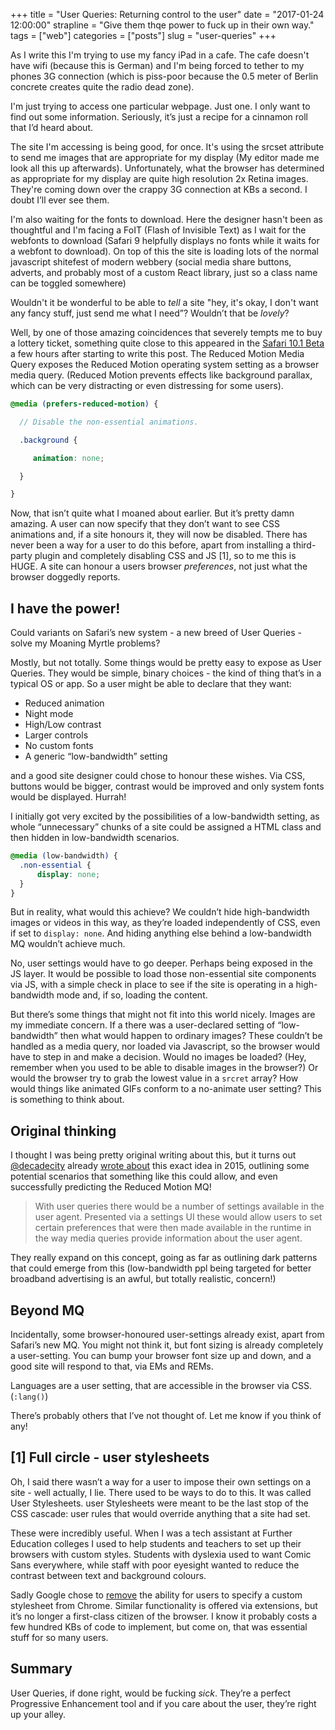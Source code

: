 +++
title = "User Queries: Returning control to the user"
date = "2017-01-24 12:00:00"
strapline = "Give them thqe power to fuck up in their own way."
tags = ["web"]
categories = ["posts"]
slug = "user-queries"
+++

As I write this I'm trying to use my fancy iPad in a cafe. The cafe doesn't have wifi (because this is German) and I'm being forced to tether to my phones 3G connection (which is piss-poor because the 0.5 meter of Berlin concrete creates quite the radio dead zone).

I'm just trying to access one particular webpage. Just one. I only want to find out some information. Seriously, it’s just a recipe for a cinnamon roll that I’d heard about.

The site I'm accessing is being good, for once. It's using the srcset attribute to send me images that are appropriate for my display (My editor made me look all this up afterwards). Unfortunately, what the browser has determined as appropriate for my display are quite high resolution 2x Retina images. They're coming down over the crappy 3G connection at KBs a second. I doubt I’ll ever see them.

I'm also waiting for the fonts to download. Here the designer hasn't been as thoughtful and I'm facing a FoIT (Flash of Invisible Text) as I wait for the webfonts to download (Safari 9 helpfully displays no fonts while it waits for a webfont to download). On top of this the site is loading lots of the normal javascript shitefest of modern webbery (social media share buttons, adverts, and probably most of a custom React library, just so a class name can be toggled somewhere)

Wouldn't it be wonderful to be able to _tell_ a site "hey, it's okay, I don't want any fancy stuff, just send me what I need”? Wouldn’t that be _lovely_?

Well, by one of those amazing coincidences that severely tempts me to buy a lottery ticket, something quite close to this appeared in the [Safari 10.1 Beta](https://developer.apple.com/library/prerelease/content/releasenotes/General/WhatsNewInSafari/Articles/Safari_10_1.html) a few hours after starting to write this post. The Reduced Motion Media Query exposes the Reduced Motion operating system setting as a browser media query. (Reduced Motion prevents effects like background parallax, which can be very distracting or even distressing for some users).

```scss
@media (prefers-reduced-motion) {

  // Disable the non-essential animations.

  .background {

     animation: none;

  }

}
```
Now, that isn’t quite what I moaned about earlier. But it’s pretty damn amazing. A user can now specify that they don’t want to see CSS animations and, if a site honours it, they will now be disabled. There has never been a way for a user to do this before, apart from installing a third-party plugin and completely disabling CSS and JS [1], so to me this is HUGE. A site can honour a users browser _preferences_, not just what the browser doggedly reports.

## I have the power!
Could variants on Safari’s new system - a new breed of User Queries - solve my Moaning Myrtle problems?

Mostly, but not totally. Some things would be pretty easy to expose as User Queries. They would be simple, binary choices - the kind of thing that’s in a typical OS or app. So a user might be able to declare that they want:

- Reduced animation
- Night mode
- High/Low contrast
- Larger controls
- No custom fonts
- A generic “low-bandwidth” setting

and a good site designer could chose to honour these wishes. Via CSS, buttons would be bigger, contrast would be improved and only system fonts would be displayed. Hurrah!

I initially got very excited by the possibilities of a low-bandwidth setting, as whole “unnecessary” chunks of a site could be assigned a HTML class and then hidden in low-bandwidth scenarios.

```scss
@media (low-bandwidth) {
  .non-essential {
      display: none;
  }
}

```

But in reality, what would this achieve? We couldn’t hide high-bandwidth images or videos in this way, as they’re loaded independently of CSS, even if set to `display: none`. And hiding anything else behind a low-bandwidth MQ wouldn’t achieve much.

No, user settings would have to go deeper. Perhaps being exposed in the JS layer. It would be possible to load those non-essential site components via JS, with a simple check in place to see if the site is operating in a high-bandwidth mode and, if so, loading the content.

But there’s some things that might not fit into this world nicely. Images are my immediate concern. If a there was a user-declared setting of “low-bandwidth” then what would happen to ordinary images? These couldn’t be handled as a media query, nor loaded via Javascript, so the browser would have to step in and make a decision. Would no images be loaded? (Hey, remember when you used to be able to disable images in the browser?) Or would the browser try to grab the lowest value in a `srcret` array? How would things like animated GIFs conform to a no-animate user setting? This is something to think about.

## Original thinking

I thought I was being pretty original writing about this, but it turns out [@decadecity](https://twitter.com/decadecity) already [wrote about](https://decadecity.net/blog/2015/06/28/user-queries) this exact idea in 2015, outlining some potential scenarios that something like this could allow, and even successfully predicting the Reduced Motion MQ!

> With user queries there would be a number of settings available in the user agent. Presented via a settings UI these would allow users to set certain preferences that were then made available in the runtime in the way media queries provide information about the user agent.

They really expand on this concept, going as far as outlining dark patterns that could emerge from this (low-bandwidth ppl being targeted for better broadband advertising is an awful, but totally realistic, concern!)

## Beyond MQ
Incidentally, some browser-honoured user-settings already exist, apart from Safari’s new MQ. You might not think it, but font sizing is already completely a user-setting. You can bump your browser font size up and down, and a good site will respond to that, via EMs and REMs.

Languages are a user setting, that are accessible in the browser via CSS. (`:lang()`)

There’s probably others that I’ve not thought of. Let me know if you think of any!

## [1] Full circle - user stylesheets

Oh, I said there wasn’t a way for a user to impose their own settings on a site - well actually, I lie. There used to be ways to do to this. It was called User Stylesheets. user Stylesheets were meant to be the last stop of the CSS cascade: user rules that would override anything that a site had set.

These were incredibly useful. When I was a tech assistant at Further Education colleges I used to help students and teachers to set up their browsers with custom styles. Students with dyslexia used to want Comic Sans everywhere, while staff with poor eyesight wanted to reduce the contrast between text and background colours.

Sadly Google chose to [remove](https://bugs.chromium.org/p/chromium/issues/detail?id=318566) the ability for users to specify a custom stylesheet from Chrome. Similar functionality is offered via extensions, but it’s no longer a first-class citizen of the browser. I know it probably costs a few hundred KBs of code to implement, but come on, that was essential stuff for so many users.

## Summary
User Queries, if done right, would be fucking _sick_. They’re a perfect Progressive Enhancement tool and if you care about the user, they’re right up your alley.
